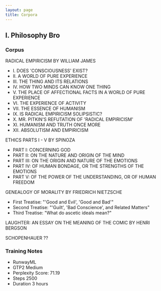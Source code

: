 ```yaml
---
layout: page
title: Corpora
---
```


## I. Philosophy Bro

### Corpus

RADICAL EMPIRICISM BY WILLIAM JAMES
- I. DOES 'CONSCIOUSNESS' EXIST?
- II. A WORLD OF PURE EXPERIENCE
- III. THE THING AND ITS RELATIONS
- IV. HOW TWO MINDS CAN KNOW ONE THING
- V. THE PLACE OF AFFECTIONAL FACTS IN A WORLD OF PURE EXPERIENCE
- VI. THE EXPERIENCE OF ACTIVITY
- VII. THE ESSENCE OF HUMANISM
- IX. IS RADICAL EMPIRICISM SOLIPSISTIC?
- X. MR. PITKIN'S REFUTATION OF 'RADICAL EMPIRICISM'
- XI. HUMANISM AND TRUTH ONCE MORE
- XII. ABSOLUTISM AND EMPIRICISM

ETHICS PARTS I - V BY SPINOZA
- PART I:  CONCERNING GOD
- PART II:  ON THE NATURE AND ORIGIN OF THE MIND
- PART III:  ON THE ORIGIN AND NATURE OF THE EMOTIONS
- PART IV:  OF HUMAN BONDAGE, OR THE STRENGTHS OF THE EMOTIONS
- PART V:  OF THE POWER OF THE UNDERSTANDING, OR OF HUMAN FREEDOM

GENEALOGY OF MORALITY BY FRIEDRICH NIETZSCHE
- First Treatise: "'Good and Evil', 'Good and Bad'"
- Second Treatise: "'Guilt', 'Bad Conscience', and Related Matters"
- Third Treatise: "What do ascetic ideals mean?"

LAUGHTER: AN ESSAY ON THE MEANING OF THE COMIC BY HENRI BERGSON

SCHOPENHAUER ??

### Training Notes

- RunwayML
- GTP2 Medium
- Perplexity Score: 71.19
- Steps 2500
- Duration 3 hours
